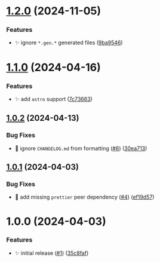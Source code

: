 # [1.2.0](https://github.com/jimmy-guzman/prettier-config/compare/v1.1.0...v1.2.0) (2024-11-05)


### Features

* ✨ ignore `*.gen.*` generated files ([9ba9546](https://github.com/jimmy-guzman/prettier-config/commit/9ba9546eef3cba9116723df2ac81807731b685bf))

# [1.1.0](https://github.com/jimmy-guzman/prettier-config/compare/v1.0.2...v1.1.0) (2024-04-16)


### Features

* ✨ add `astro` support ([7c73663](https://github.com/jimmy-guzman/prettier-config/commit/7c73663b867be1729a2253bdeb8fa0ac19923c69))

## [1.0.2](https://github.com/jimmy-guzman/prettier-config/compare/v1.0.1...v1.0.2) (2024-04-13)


### Bug Fixes

* 🐛 ignore `CHANGELOG.md` from formatting ([#6](https://github.com/jimmy-guzman/prettier-config/issues/6)) ([30ea713](https://github.com/jimmy-guzman/prettier-config/commit/30ea713eaf68c96f96c3a7e95c64723577f3049f))

## [1.0.1](https://github.com/jimmy-guzman/prettier-config/compare/v1.0.0...v1.0.1) (2024-04-03)


### Bug Fixes

* 🐛 add missing `prettier` peer dependency ([#4](https://github.com/jimmy-guzman/prettier-config/issues/4)) ([ef19d57](https://github.com/jimmy-guzman/prettier-config/commit/ef19d572e1014bd9a55f727adce60995645390cc))

# 1.0.0 (2024-04-03)


### Features

* ✨ initial release ([#1](https://github.com/jimmy-guzman/prettier-config/issues/1)) ([35c8faf](https://github.com/jimmy-guzman/prettier-config/commit/35c8faf7b483ac885c3791b8654ed591c09e2952))
